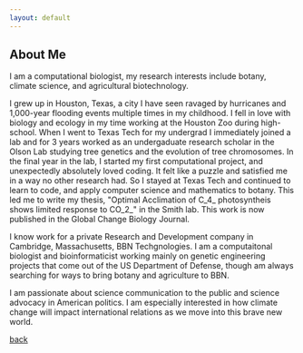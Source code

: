 ```yaml
---
layout: default
---
```


## About Me
I am a computational biologist, my research interests include botany, climate science, and agricultural biotechnology. 

I grew up in Houston, Texas, a city I have seen ravaged by hurricanes and 1,000-year flooding events multiple times in my childhood. I fell in love with biology and ecology in my time working at the Houston Zoo during high-school. When I went to Texas Tech for my undergrad I immediately joined a lab and for 3 years worked as an undergaduate research scholar in the Olson Lab studying tree genetics and the evolution of tree chromosomes. In the final year in the lab, I started my first computational project, and unexpectedly absolutely loved coding. It felt like a puzzle and satisfied me in a way no other research had. So I stayed at Texas Tech and continued to learn to code, and apply computer science and mathematics to botany. This led me to write my thesis, "Optimal Acclimation of C_4_ photosyntheis shows limited response to CO_2_" in the Smith lab. This work is now published in the Global Change Biology Journal. 

I know work for a private Research and Development company in Cambridge, Massachusetts, BBN Techgnologies. I am a computaitonal biologist and bioinformaticist working mainly on genetic engineering projects that come out of the US Department of Defense, though am always searching for ways to bring botany and agriculture to BBN. 

I am passionate about science communication to the public and science advocacy in American politics. I am especially interested in how climate change will impact international relations as we move into this brave new world. 

[back](./)
